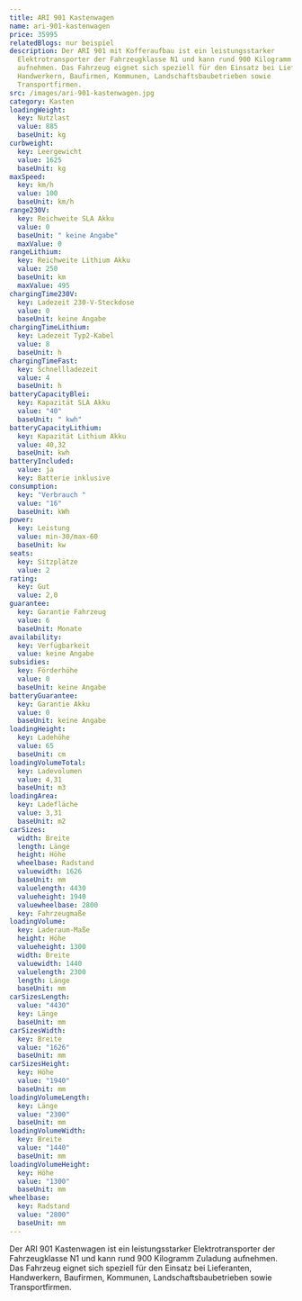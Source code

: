 ```yaml
---
title: ARI 901 Kastenwagen
name: ari-901-kastenwagen
price: 35995
relatedBlogs: nur beispiel
description: Der ARI 901 mit Kofferaufbau ist ein leistungsstarker
  Elektrotransporter der Fahrzeugklasse N1 und kann rund 900 Kilogramm Zuladung
  aufnehmen. Das Fahrzeug eignet sich speziell für den Einsatz bei Lieferanten,
  Handwerkern, Baufirmen, Kommunen, Landschaftsbaubetrieben sowie
  Transportfirmen.
src: /images/ari-901-kastenwagen.jpg
category: Kasten
loadingWeight:
  key: Nutzlast
  value: 885
  baseUnit: kg
curbweight:
  key: Leergewicht
  value: 1625
  baseUnit: kg
maxSpeed:
  key: km/h
  value: 100
  baseUnit: km/h
range230V:
  key: Reichweite SLA Akku
  value: 0
  baseUnit: " keine Angabe"
  maxValue: 0
rangeLithium:
  key: Reichweite Lithium Akku
  value: 250
  baseUnit: km
  maxValue: 495
chargingTime230V:
  key: Ladezeit 230-V-Steckdose
  value: 0
  baseUnit: keine Angabe
chargingTimeLithium:
  key: Ladezeit Typ2-Kabel
  value: 8
  baseUnit: h
chargingTimeFast:
  key: Schnellladezeit
  value: 4
  baseUnit: h
batteryCapacityBlei:
  key: Kapazität SLA Akku
  value: "40"
  baseUnit: " kwh"
batteryCapacityLithium:
  key: Kapazität Lithium Akku
  value: 40,32
  baseUnit: kwh
batteryIncluded:
  value: ja
  key: Batterie inklusive
consumption:
  key: "Verbrauch "
  value: "16"
  baseUnit: kWh
power:
  key: Leistung
  value: min-30/max-60
  baseUnit: kw
seats:
  key: Sitzplätze
  value: 2
rating:
  key: Gut
  value: 2,0
guarantee:
  key: Garantie Fahrzeug
  value: 6
  baseUnit: Monate
availability:
  key: Verfügbarkeit
  value: keine Angabe
subsidies:
  key: Förderhöhe
  value: 0
  baseUnit: keine Angabe
batteryGuarantee:
  key: Garantie Akku
  value: 0
  baseUnit: keine Angabe
loadingHeight:
  key: Ladehöhe
  value: 65
  baseUnit: cm
loadingVolumeTotal:
  key: Ladevolumen
  value: 4,31
  baseUnit: m3
loadingArea:
  key: Ladefläche
  value: 3,31
  baseUnit: m2
carSizes:
  width: Breite
  length: Länge
  height: Höhe
  wheelbase: Radstand
  valuewidth: 1626
  baseUnit: mm
  valuelength: 4430
  valueheight: 1940
  valuewheelbase: 2800
  key: Fahrzeugmaße
loadingVolume:
  key: Laderaum-Maße
  height: Höhe
  valueheight: 1300
  width: Breite
  valuewidth: 1440
  valuelength: 2300
  length: Länge
  baseUnit: mm
carSizesLength:
  value: "4430"
  key: Länge
  baseUnit: mm
carSizesWidth:
  key: Breite
  value: "1626"
  baseUnit: mm
carSizesHeight:
  key: Höhe
  value: "1940"
  baseUnit: mm
loadingVolumeLength:
  key: Länge
  value: "2300"
  baseUnit: mm
loadingVolumeWidth:
  key: Breite
  value: "1440"
  baseUnit: mm
loadingVolumeHeight:
  key: Höhe
  value: "1300"
  baseUnit: mm
wheelbase:
  key: Radstand
  value: "2800"
  baseUnit: mm
---
```


Der ARI 901 Kastenwagen ist ein leistungsstarker Elektrotransporter der Fahrzeugklasse N1 und kann rund 900 Kilogramm Zuladung aufnehmen. Das Fahrzeug eignet sich speziell für den Einsatz bei Lieferanten, Handwerkern, Baufirmen, Kommunen, Landschaftsbaubetrieben sowie Transportfirmen.
